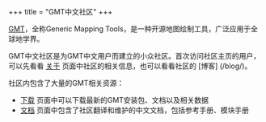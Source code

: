 +++
title = "GMT中文社区"
+++

[GMT](http://gmt.soest.hawaii.edu/projects/gmt)，全称Generic Mapping Tools，是一种开源地图绘制工具，广泛应用于全球地学界。

GMT中文社区是为GMT中文用户而建立的小众社区。首次访问社区主页的用户，可以先看看 [关于](/about/) 页面中社区的相关信息，也可以看看社区的 [博客] (/blog/)。

社区内包含了大量的GMT相关资源：

- [下载](/download/) 页面中可以下载最新的GMT安装包、文档以及相关数据
- [文档](/docs/) 页面中包含了社区翻译和维护的中文文档，包括参考手册、模块手册
